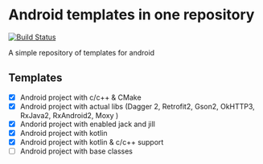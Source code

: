 # Android templates in one repository

[![Build Status](https://travis-ci.org/AdamLuisSean/template-android.svg?branch=master)](https://travis-ci.org/AdamLuisSean/template-android)

A simple repository of templates for android

## Templates
- [x] Android project with c/c++ & CMake
- [x] Android project with actual libs (Dagger 2, Retrofit2, Gson2, OkHTTP3, RxJava2, RxAndroid2, Moxy )
- [x] Andorid project with enabled jack and jill
- [x] Android project with kotlin
- [x] Android project with kotlin & c/c++ support
- [ ] Android project with base classes
